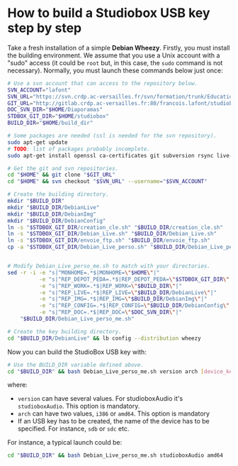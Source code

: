How to build a Studiobox USB key step by step
=============================================

Take a fresh installation of a simple **Debian Wheezy**.
Firstly, you must install the building environment. We
assume that you use a Unix account with a "sudo" access (it
could be `root` but, in this case, the `sudo` command is not
necessary). Normally, you must launch these commands below
just once:

```sh
# Use a svn account that can access to the repository below.
SVN_ACCOUNT="lafont"
SVN_URL="https://svn.crdp.ac-versailles.fr/svn/formation/trunk/Education_aux_media/WebRadio/Documentation/Diaporamas"
GIT_URL="http://gitlab.crdp.ac-versailles.fr:80/francois.lafont/studiobox.git"
DOC_SVN_DIR="$HOME/Diaporamas"
STDBOX_GIT_DIR="$HOME/studiobox"
BUILD_DIR="$HOME/build_dir"

# Some packages are needed (ssl is needed for the svn repository).
sudo apt-get update
# TODO: list of packages probably incomplete.
sudo apt-get install openssl ca-certificates git subversion rsync live-build

# Get the git and svn repositories.
cd "$HOME" && git clone "$GIT_URL"
cd "$HOME" && svn checkout "$SVN_URL" --username="$SVN_ACCOUNT"

# Create the building directory.
mkdir "$BUILD_DIR"
mkdir "$BUILD_DIR/DebianLive"
mkdir "$BUILD_DIR/DebianImg"
mkdir "$BUILD_DIR/DebianConfig"
ln -s "$STDBOX_GIT_DIR/creation_cle.sh" "$BUILD_DIR/creation_cle.sh"
ln -s "$STDBOX_GIT_DIR/Debian_Live.sh" "$BUILD_DIR/Debian_Live.sh"
ln -s "$STDBOX_GIT_DIR/envoie_ftp.sh" "$BUILD_DIR/envoie_ftp.sh"
cp -a "$STDBOX_GIT_DIR/Debian_Live_perso.sh" "$BUILD_DIR/Debian_Live_perso_me.sh"


# Modify Debian_Live_perso_me.sh to match with your directories.
sed -r -i -e "s|^MONHOME=.*$|MONHOME=\"$HOME\"|"                         \
          -e "s|^REP_DEPOT_PEDA=.*$|REP_DEPOT_PEDA=\"$STDBOX_GIT_DIR\"|" \
          -e "s|^REP_WORK=.*$|REP_WORK=\"$BUILD_DIR\"|"                  \
          -e "s|^REP_LIVE=.*$|REP_LIVE=\"$BUILD_DIR/DebianLive\"|"       \
          -e "s|^REP_IMG=.*$|REP_IMG=\"$BUILD_DIR/DebianImg\"|"          \
          -e "s|^REP_CONFIG=.*$|REP_CONFIG=\"$BUILD_DIR/DebianConfig\"|" \
          -e "s|^REP_DOC=.*$|REP_DOC=\"$DOC_SVN_DIR\"|"                  \
    "$BUILD_DIR/Debian_Live_perso_me.sh"

# Create the key building directory.
cd "$BUILD_DIR/DebianLive" && lb config --distribution wheezy
```

Now you can build the StudioBox USB key with:

```sh
# Use the BUILD_DIR variable defined above.
cd "$BUILD_DIR" && bash Debian_Live_perso_me.sh version arch [device_key]
```

where:
* `version` can have several values. For studioboxAudio it's `studioboxAudio`.
This option is mandatory.
* `arch` can have two values, `i386` or `amd64`. This option is mandatory
* If an USB key has to be created, the name of the device has to be specified.
For instance, `sdb` or `sdc` etc.

For instance, a typical launch could be:

```sh
cd "$BUILD_DIR" && bash Debian_Live_perso_me.sh studioboxAudio amd64
```